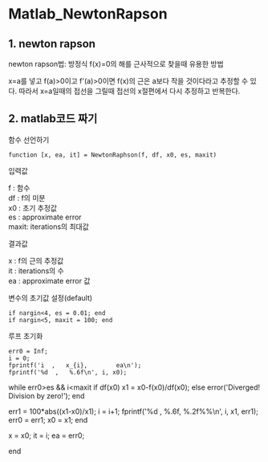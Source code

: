 # Matlab_NewtonRapson
## 1. newton rapson
newton rapson법: 방정식 f(x)=0의 해를 근사적으로 찾을때 유용한 방법

x=a를 넣고 f(a)>0이고 f'(a)>0이면 f(x)의 근은 a보다 작을 것이다라고 추정할 수 있다. 따라서 x=a일때의 접선을 그릴때 접선의 x절편에서 다시 추정하고 반복한다.

## 2. matlab코드 짜기
 함수 선언하기
 
    function [x, ea, it] = NewtonRaphson(f, df, x0, es, maxit)
입력값

f : 함수  
df : f의 미분  
x0 : 초기 추정값  
es : approximate error  
maxit: iterations의 최대값  

결과값 

x : f의 근의 추정값  
it : iterations의 수   
ea : approximate error 값  

변수의 초기값 설정(default)

    if nargin<4, es = 0.01; end
    if nargin<5, maxit = 100; end

루프 초기화

    err0 = Inf;     
    i = 0;   
    fprintf('i  ,   x_{i},        ea\n');   
    fprintf('%d  ,   %.6f\n', i, x0);   


while err0>es && i<maxit
  if df(x0) 
    x1 = x0-f(x0)/df(x0);
  else 
     error('Diverged! Division by zero!');
  end
   
  err1 = 100*abs((x1-x0)/x1);
  i = i+1;
  fprintf('%d   ,  %.6f,     %.2f%%\n', i, x1, err1);
  err0 = err1;
  x0 = x1;
end

x = x0;
it = i;
ea = err0;


end
